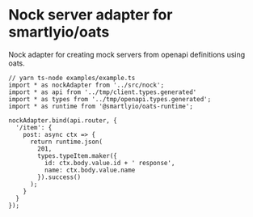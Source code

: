 # Nock server adapter for smartlyio/oats

Nock adapter for creating mock servers from openapi definitions using oats.

```
// yarn ts-node examples/example.ts
import * as nockAdapter from '../src/nock';
import * as api from '../tmp/client.types.generated'
import * as types from '../tmp/openapi.types.generated';
import * as runtime from '@smartlyio/oats-runtime';

nockAdapter.bind(api.router, {
  '/item': {
    post: async ctx => {
      return runtime.json(
        201,
        types.typeItem.maker({
          id: ctx.body.value.id + ' response',
          name: ctx.body.value.name
        }).success()
      );
    }
  }
});

```

